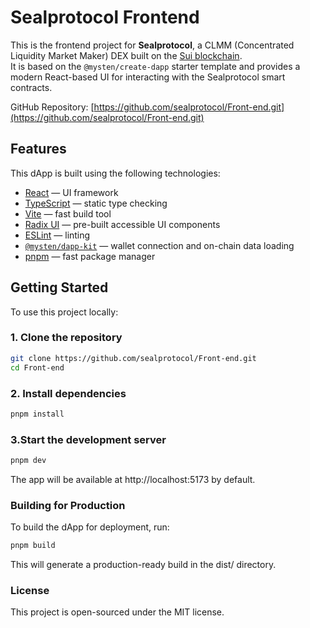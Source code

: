 # Sealprotocol Frontend

This is the frontend project for **Sealprotocol**, a CLMM (Concentrated Liquidity Market Maker) DEX built on the [Sui blockchain](https://sui.io).  
It is based on the `@mysten/create-dapp` starter template and provides a modern React-based UI for interacting with the Sealprotocol smart contracts.

GitHub Repository: [https://github.com/sealprotocol/Front-end.git](https://github.com/sealprotocol/Front-end.git)

## Features

This dApp is built using the following technologies:

- [React](https://react.dev/) — UI framework  
- [TypeScript](https://www.typescriptlang.org/) — static type checking  
- [Vite](https://vitejs.dev/) — fast build tool  
- [Radix UI](https://www.radix-ui.com/) — pre-built accessible UI components  
- [ESLint](https://eslint.org/) — linting  
- [`@mysten/dapp-kit`](https://sdk.mystenlabs.com/dapp-kit) — wallet connection and on-chain data loading  
- [pnpm](https://pnpm.io/) — fast package manager  

## Getting Started

To use this project locally:

### 1. Clone the repository

```bash
git clone https://github.com/sealprotocol/Front-end.git
cd Front-end
```
### 2. Install dependencies
```bash
pnpm install
```
### 3.Start the development server
```bash
pnpm dev
```
The app will be available at http://localhost:5173 by default.
### Building for Production
To build the dApp for deployment, run:
```bash
pnpm build
```
This will generate a production-ready build in the dist/ directory.
### License
This project is open-sourced under the MIT license.
